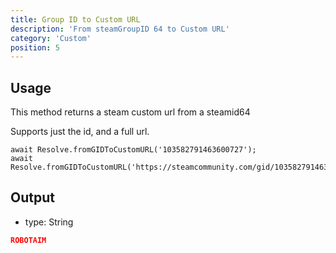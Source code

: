 ```yaml
---
title: Group ID to Custom URL
description: 'From steamGroupID 64 to Custom URL'
category: 'Custom'
position: 5
---
```


## Usage

This method returns a steam custom url from a steamid64

Supports just the id, and a full url.

```javascript[index.js]
await Resolve.fromGIDToCustomURL('103582791463600727');
await Resolve.fromGIDToCustomURL('https://steamcommunity.com/gid/103582791463600727');
```

## Output

-   type: String

```json
ROBOTAIM
```
